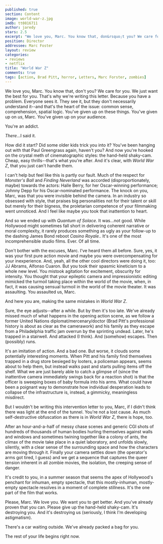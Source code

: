 ```yaml
---
published: true
section: Content
image: world-war-z.jpg
imdb: tt0816711
author: jaredy
stars: 2.5
excerpt: "We love you, Marc. You know that, don&rsquo;t you? We care for you. We just want the best for you. That&rsquo;s why we&rsquo;re writing this letter. Because you have a problem. Everyone sees it. They see it, but they don&rsquo;t necessarily understand it&mdash;and that&rsquo;s the heart of the issue: common sense, comprehension, spatial logic. You&rsquo;ve given up on these things. You&rsquo;ve given up on <em>us</em>, Marc. You&rsquo;ve given up on your audience."
position: Director
addressee: Marc Foster
layout: review
categories:
- reviews
- netflix
title: "World War Z"
comments: true
tags: [action, Brad Pitt, horror, Letters, Marc Forster, zombies]
---
```

We love you, Marc. You know that, don't you? We care for you. We just want the best for you. That's why we're writing this letter. Because you have a problem. Everyone sees it. They see it, but they don't necessarily understand it--and that's the heart of the issue: common sense, comprehension, spatial logic. You've given up on these things. You've given up on _us_, Marc. You've given up on your audience.   

You're an addict. 

_There_…I said it. 

How did it start? Did some older kids trick you into it? You've been hanging out with that Paul Greengrass again, haven't you? And now you're hooked on the crystal meth of cinematographic styles: the hand-held shaky-cam. Cheap, easy thrills--that's what you're after. And it's clear, with _World War Z_, that you just can't handle them. 

I can't help but feel like this is partly our fault. Much of the respect for _Monster's Ball_ and _Finding Neverland_ was accorded (disproportionately, maybe) towards the actors: Halle Berry, for her Oscar-winning performance; Johnny Depp for his Oscar-nominated performance. The knock on you, Marc, was that you were invisible behind the camera. In an industry so obsessed with style, that praises big personalities not for their talent or skill but merely for their bigness, the proletarian competence of your filmmaking went unnoticed. And I feel like maybe you took that inattention to heart.   

And so we ended up with _Quantum of Solace_. It was…not good. While Hollywood might sometimes fall short in delivering coherent narrative or moral complexity, it rarely produces something as ugly as your follow-up to the dashing James Bond reboot _Casino Royale_.. It's one of the most incomprehensible studio films. Ever. Of all time.   

Don't bother with the excuses, Marc. I've heard them all before. Sure, yes, it was your first pure action movie and maybe you were overcompensating for your inexperience. And, yeah, all the other cool directors were doing it, too: JJ Abrams, Alfonso Cuaron. But you took their spasmic kineticism to a whole new level. You mistook agitation for excitement, obscurity for intensity. You thought that your epileptic camera and impressionistic editing mimicked the turmoil taking place within the world of the movie, when, in fact, it was causing sensual turmoil in the world of the movie theater. It was assaulting. You assaulted us, Marc.  

And here you are, making the same mistakes in _World War Z_.

Sure, the eye adjusts--after a while. But by then it's too late. We've already missed much of what happens in the opening action scene, as we follow a former United Nations diplomat/mercenary/doctor (Brad Pitt's professional history is about as clear as the camerawork) and his family as they escape from a Philadelphia traffic jam overrun by the sprinting undead. Later, he's trapped in a stairwell. And attacked (I think). And (somehow) escapes. Then (possibly) runs. 

It's an imitation of action. And a bad one. But worse, it clouds some potentially interesting moments. When Pitt and his family find themselves trapped in a drug store besieged by looters, a policeman appears, seems about to help them, but instead walks past and starts pulling items off the shelf. What we are just barely able to catch a glimpse of (since the inattentive camera immediately swings back for a reaction shot) is that the officer is sweeping boxes of baby formula into his arms. What could have been a poignant way to demonstrate how individual desperation leads to collapse of the infrastructure is, instead, a gimmicky, meaningless misdirect. 

But I wouldn't be writing this intervention letter to you, Marc, if I didn't think there was light at the end of the tunnel. You're not a lost cause. As much self-destructive obfuscation as there is in _World War Z_, there is hope, too.

After an hour-and-a-half of messy chase scenes and generic CGI shots of hundreds of thousands of human bodies hurling themselves against walls and windows and sometimes twining together like a colony of ants, the climax of the movie take place in a quiet laboratory, and unfolds slowly, silently, with a clear sense of the surrounding space and how the characters are moving through it. Finally your camera settles down (the operator's arms got tired, I guess) and we get a sequence that captures the queer tension inherent in all zombie movies, the isolation, the creeping sense of danger.

It's credit to you, in a summer season that seems the apex of Hollywood's penchant for inhuman, empty spectacle, that this mostly-inhuman, mostly-empty spectacle resolves in a moment of complete stillness. It's the one part of the film that works. 

Please, Marc. We love you. We want you to get better. And you've already proven that you can. Please give up the hand-held shaky-cam. It's destroying you. And it's destroying us (seriously, I think I'm developing astigmatism).

There's a car waiting outside. We've already packed a bag for you.

The rest of your life begins right now.
